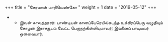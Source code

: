 ﻿+++
title = "சேரமான் மாரிவெண்கோ  "
weight = 1
date = "2019-05-12"
+++


- -  இவன் காலத்தரசர்: பாண்டியன் கானப்பேரெயில்கடந்த உக்கிரப்பெரு வழுதியும் சோழன் இராசசூயம் வேட்ட பெருநற்கிள்ளியுமாவர்; இவனைப் பாடியவர் ஒளவையார். 
